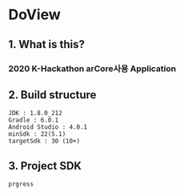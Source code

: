 # DoView

## 1. What is this?

### 2020 K-Hackathon arCore사용 Application

## 2. Build structure

    JDK : 1.8.0_212
    Gradle : 6.0.1
    Android Studio : 4.0.1
    minSdk : 22(5.1)
    targetSdk : 30 (10+)

## 3. Project SDK
    prgress    